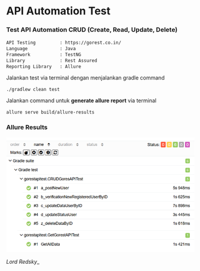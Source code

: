 # API Automation Test
### Test API Automation CRUD (Create, Read, Update, Delete)

```
API Testing         : https://gorest.co.in/
Language            : Java
Framework           : TestNG
Library             : Rest Assured
Reporting Library   : Allure
```

Jalankan test via terminal dengan menjalankan gradle command
```
./gradlew clean test
```

Jalankan command untuk __generate allure report__ via terminal
```
allure serve build/allure-results
```

### Allure Results
![img_1.png](img_1.png)



_Lord Redsky__